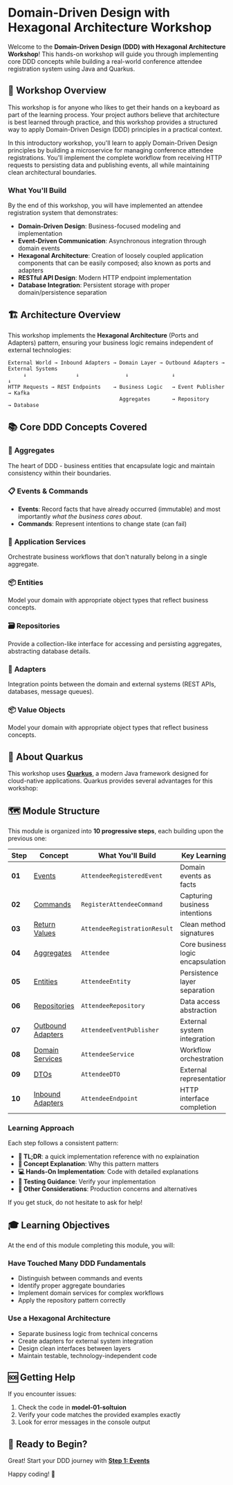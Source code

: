 # Domain-Driven Design with Hexagonal Architecture Workshop

Welcome to the **Domain-Driven Design (DDD) with Hexagonal Architecture Workshop**! This hands-on workshop will guide you through implementing core DDD concepts while building a real-world conference attendee registration system using Java and Quarkus.

## 🎯 Workshop Overview

This workshop is for anyone who likes to get their hands on a keyboard as part of the learning process. Your project authors believe that architecture is best learned through practice, and this workshop provides a structured way to apply Domain-Driven Design (DDD) principles in a practical context.

In this introductory workshop, you'll learn to apply Domain-Driven Design principles by building a microservice for managing conference attendee registrations. You'll implement the complete workflow from receiving HTTP requests to persisting data and publishing events, all while maintaining clean architectural boundaries.

### What You'll Build

By the end of this workshop, you will have implemented an attendee registration system that demonstrates:

- **Domain-Driven Design**: Business-focused modeling and implementation
- **Event-Driven Communication**: Asynchronous integration through domain events
- **Hexagonal Architecture**: Creation of loosely coupled application components that can be easily composed; also known as ports and adapters
- **RESTful API Design**: Modern HTTP endpoint implementation
- **Database Integration**: Persistent storage with proper domain/persistence separation

## 🏗️ Architecture Overview

This workshop implements the **Hexagonal Architecture** (Ports and Adapters) pattern, ensuring your business logic remains independent of external technologies:

```
External World → Inbound Adapters → Domain Layer → Outbound Adapters → External Systems
     ↓                ↓               ↓              ↓                    ↓
HTTP Requests → REST Endpoints    → Business Logic   → Event Publisher    → Kafka
                                    Aggregates       → Repository         → Database
```

## 📚 Core DDD Concepts Covered

### 🎪 **Aggregates**

The heart of DDD - business entities that encapsulate logic and maintain consistency within their boundaries.

### 📋 **Events & Commands**

- **Events**: Record facts that have already occurred (immutable) and most importantly _what the business cares about_.
- **Commands**: Represent intentions to change state (can fail)

### 🔧 **Application Services**

Orchestrate business workflows that don't naturally belong in a single aggregate.

### 📦 **Entities**

Model your domain with appropriate object types that reflect business concepts.

### 🗃️ **Repositories**

Provide a collection-like interface for accessing and persisting aggregates, abstracting database details.

### 🔌 **Adapters**

Integration points between the domain and external systems (REST APIs, databases, message queues).

### 📦 **Value Objects**

Model your domain with appropriate object types that reflect business concepts.

## 🚀 About Quarkus

This workshop uses **[Quarkus](https://quarkus.io)**, a modern Java framework designed for cloud-native applications. Quarkus provides several advantages for this workshop:


## 🗺️ Module Structure

This module is organized into **10 progressive steps**, each building upon the previous one:

| Step   | Concept                                        | What You'll Build            | Key Learning                      |
| ------ | ---------------------------------------------- | ---------------------------- | --------------------------------- |
| **01** | [Events](01-Events.md)                         | `AttendeeRegisteredEvent`    | Domain events as facts            |
| **02** | [Commands](02-Commands.md)                     | `RegisterAttendeeCommand`    | Capturing business intentions     |
| **03** | [Return Values](03-Combining-Return-Values.md) | `AttendeeRegistrationResult` | Clean method signatures           |
| **04** | [Aggregates](04-Aggregates.md)                 | `Attendee`                   | Core business logic encapsulation |
| **05** | [Entities](05-Entities.md)                     | `AttendeeEntity`             | Persistence layer separation      |
| **06** | [Repositories](06-Repositories.md)             | `AttendeeRepository`         | Data access abstraction           |
| **07** | [Outbound Adapters](07-Outbound-Adaptes.md)    | `AttendeeEventPublisher`     | External system integration       |
| **08** | [Domain Services](08-Domain-Services.md)       | `AttendeeService`            | Workflow orchestration            |
| **09** | [DTOs](09-Data-Transfer-Objects.md)            | `AttendeeDTO`                | External representation           |
| **10** | [Inbound Adapters](10-Inbound-Adapters.md)     | `AttendeeEndpoint`           | HTTP interface completion         |

### Learning Approach

Each step follows a consistent pattern:

- **🎯 TL;DR**: a quick implementation reference with no explaination
- **📖 Concept Explanation**: Why this pattern matters
- **💻 Hands-On Implementation**: Code with detailed explanations
- **🧪 Testing Guidance**: Verify your implementation
- **🤔 Other Considerations**: Production concerns and alternatives

If you get stuck, do not hesitate to ask for help!

## 🎓 Learning Objectives

At the end of this module completing this module, you will:

### Have Touched Many DDD Fundamentals

- Distinguish between commands and events
- Identify proper aggregate boundaries
- Implement domain services for complex workflows
- Apply the repository pattern correctly

### Use a Hexagonal Architecture

- Separate business logic from technical concerns
- Create adapters for external system integration
- Design clean interfaces between layers
- Maintain testable, technology-independent code

## 🆘 Getting Help

If you encounter issues:

1. Check the code in **model-01-soltuion** 
2. Verify your code matches the provided examples exactly
3. Look for error messages in the console output

## 🎉 Ready to Begin?

Great! Start your DDD journey with [**Step 1: Events**](01-Events.md) 

Happy coding! 🚀
